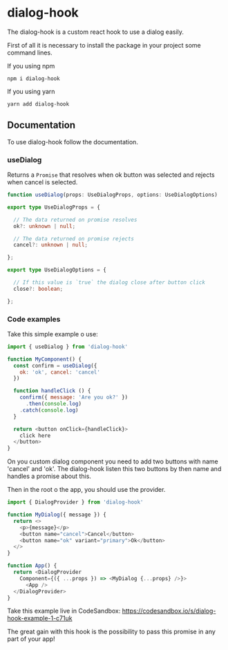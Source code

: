 # dialog-hook

The dialog-hook is a custom react hook to use a dialog easily.
<br/>

First of all it is necessary to install the package in your project some command lines.

If you using npm
```
npm i dialog-hook
```

If you using yarn
```
yarn add dialog-hook
```

## Documentation

To use dialog-hook follow the documentation.

### **useDialog**

Returns a `Promise` that resolves when ok button was selected and rejects when cancel is selected.<br/>

```typescript
function useDialog(props: UseDialogProps, options: UseDialogOptions)
```

```typescript
export type UseDialogProps = {

  // The data returned on promise resolves
  ok?: unknown | null;

  // The data returned on promise rejects
  cancel?: unknown | null;

};

```

```typescript
export type UseDialogOptions = {

  // If this value is `true` the dialog close after button click
  close?: boolean;

};

```

### Code examples

Take this simple example o use:

```javascript
import { useDialog } from 'dialog-hook'

function MyComponent() {
  const confirm = useDialog({
    ok: 'ok', cancel: 'cancel'
  })

  function handleClick () {
    confirm({ message: 'Are you ok?' })
	  .then(console.log)
    .catch(console.log)
  }

  return <button onClick={handleClick}>
    click here
  </button>
}
```
On you custom dialog component you need to add two buttons with name 'cancel' and 'ok'.
The dialog-hook listen this two buttons by then name and handles a promise about this.

Then in the root o the app, you should use the provider.

```javascript
import { DialogProvider } from 'dialog-hook'

function MyDialog({ message }) {
  return <>
	<p>{message}</p>
	<button name="cancel">Cancel</button>
	<button name="ok" variant="primary">Ok</button>
  </>
}

function App() {
  return <DialogProvider
    Component={({ ...props }) => <MyDialog {...props} />}>
      <App />
  </DialogProvider>
}
```

Take this example live in CodeSandbox: https://codesandbox.io/s/dialog-hook-example-1-c71uk

The great gain with this hook is the possibility to pass this promise in any part of your app!